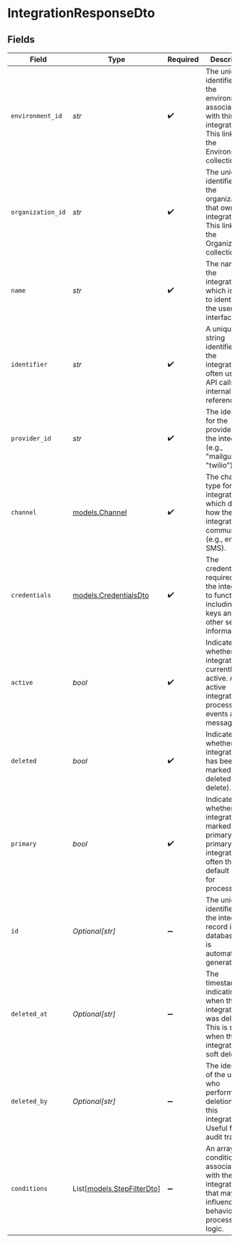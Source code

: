 # IntegrationResponseDto


## Fields

| Field                                                                                                                      | Type                                                                                                                       | Required                                                                                                                   | Description                                                                                                                |
| -------------------------------------------------------------------------------------------------------------------------- | -------------------------------------------------------------------------------------------------------------------------- | -------------------------------------------------------------------------------------------------------------------------- | -------------------------------------------------------------------------------------------------------------------------- |
| `environment_id`                                                                                                           | *str*                                                                                                                      | :heavy_check_mark:                                                                                                         | The unique identifier for the environment associated with this integration. This links to the Environment collection.      |
| `organization_id`                                                                                                          | *str*                                                                                                                      | :heavy_check_mark:                                                                                                         | The unique identifier for the organization that owns this integration. This links to the Organization collection.          |
| `name`                                                                                                                     | *str*                                                                                                                      | :heavy_check_mark:                                                                                                         | The name of the integration, which is used to identify it in the user interface.                                           |
| `identifier`                                                                                                               | *str*                                                                                                                      | :heavy_check_mark:                                                                                                         | A unique string identifier for the integration, often used for API calls or internal references.                           |
| `provider_id`                                                                                                              | *str*                                                                                                                      | :heavy_check_mark:                                                                                                         | The identifier for the provider of the integration (e.g., "mailgun", "twilio").                                            |
| `channel`                                                                                                                  | [models.Channel](../models/channel.md)                                                                                     | :heavy_check_mark:                                                                                                         | The channel type for the integration, which defines how the integration communicates (e.g., email, SMS).                   |
| `credentials`                                                                                                              | [models.CredentialsDto](../models/credentialsdto.md)                                                                       | :heavy_check_mark:                                                                                                         | The credentials required for the integration to function, including API keys and other sensitive information.              |
| `active`                                                                                                                   | *bool*                                                                                                                     | :heavy_check_mark:                                                                                                         | Indicates whether the integration is currently active. An active integration will process events and messages.             |
| `deleted`                                                                                                                  | *bool*                                                                                                                     | :heavy_check_mark:                                                                                                         | Indicates whether the integration has been marked as deleted (soft delete).                                                |
| `primary`                                                                                                                  | *bool*                                                                                                                     | :heavy_check_mark:                                                                                                         | Indicates whether this integration is marked as primary. A primary integration is often the default choice for processing. |
| `id`                                                                                                                       | *Optional[str]*                                                                                                            | :heavy_minus_sign:                                                                                                         | The unique identifier of the integration record in the database. This is automatically generated.                          |
| `deleted_at`                                                                                                               | *Optional[str]*                                                                                                            | :heavy_minus_sign:                                                                                                         | The timestamp indicating when the integration was deleted. This is set when the integration is soft deleted.               |
| `deleted_by`                                                                                                               | *Optional[str]*                                                                                                            | :heavy_minus_sign:                                                                                                         | The identifier of the user who performed the deletion of this integration. Useful for audit trails.                        |
| `conditions`                                                                                                               | List[[models.StepFilterDto](../models/stepfilterdto.md)]                                                                   | :heavy_minus_sign:                                                                                                         | An array of conditions associated with the integration that may influence its behavior or processing logic.                |